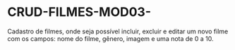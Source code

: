 # CRUD-FILMES-MOD03-
Cadastro de filmes, onde seja possível incluir, excluir e editar um novo filme com os campos: nome do filme, gênero, imagem e uma nota de 0 a 10.
